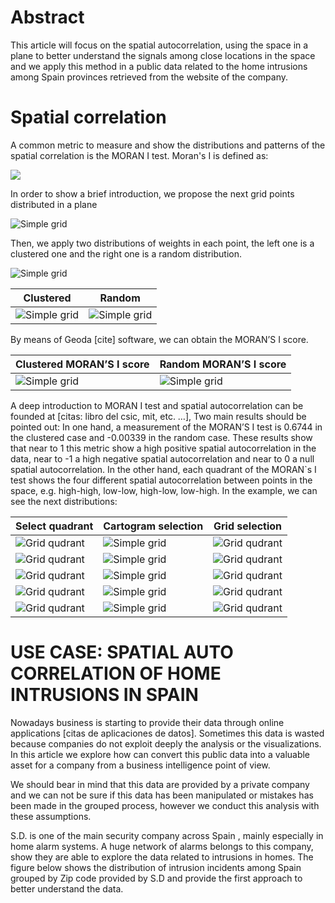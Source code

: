 Abstract
========

This article will focus on the spatial autocorrelation, using the space in a plane to better understand the signals among close locations in the space and we apply this method in a public data related to the home intrusions among Spain provinces retrieved from the website of the company.


Spatial correlation
===================
A common metric to measure and show the distributions and patterns of the spatial correlation is the MORAN I test. Moran's I is defined as:

![](http://upload.wikimedia.org/math/2/c/9/2c9a9580448f41debc44790e9b5e2031.png)


In order to show a brief introduction, we propose the next grid points distributed in a plane

![Simple grid](../master/img/grid_clusteredMapNewFrame.png?raw=true "Simple grid")

Then, we apply two distributions of weights in each point, the left one is a clustered one and the right one is a random distribution.

![Simple grid](../master/img/grid_clusteredMapNewFrame.png?raw=true "Simple grid")


Clustered | Random |
----------|----------|
![Simple grid](../master/img/grid_clusteredCartogramNewFrame.png?raw=true "Simple grid") | ![Simple grid](../master/img/grid_randomCartogramNewFrame.png?raw=true "Simple grid")  |


By means of Geoda [cite] software, we can obtain the MORAN’S I score.


Clustered MORAN’S I score | Random MORAN’S I score |
----------|----------|
![Simple grid](../master/img/grid_randomLisaScatterPlotFrame.png?raw=true "Simple grid") | ![Simple grid](../master/img/grid_clusteredLisaScatterPlotFrame.png?raw=true "Simple grid")  |


A deep introduction to MORAN I test and spatial autocorrelation can be founded at [citas: libro del csic, mit, etc. …], 
Two main results should be pointed out: In one hand,  a measurement of the MORAN’S I test is 0.6744 in the clustered case and -0.00339 in the random case. These results show that near to 1 this metric show a high positive spatial autocorrelation in the data, near to -1 a high negative spatial autocorrelation and near to 0 a null spatial autocorrelation. In the other hand, each quadrant of the MORAN`s I test shows the four different spatial autocorrelation between points in the space, e.g. high-high, low-low, high-low, low-high.
In the example, we can see the next distributions:


Select quadrant | Cartogram selection | Grid selection |
----------|----------|----------|
![Grid qudrant](../master/img/grid/quadrant1/grid_clusteredLisaScatterPlotFrame.png?raw=true "Grid qudrant") | ![Simple grid](../master/grid/quadrant1/img/grid_clusteredCartogramNewFrame.svg?raw=true "Grid qudrant") | ![Grid qudrant](../master/grid/quadrant1/img/grid_clusteredMapNewFrame.png?raw=true "Grid qudrant") |
![Grid qudrant](../master/img/grid/quadrant2/grid_clusteredLisaScatterPlotFrame.png?raw=true "Grid qudrant") | ![Simple grid](../master/grid/quadrant2/img/grid_clusteredCartogramNewFrame.svg?raw=true "Grid qudrant") | ![Grid qudrant](../master/grid/quadrant2/img/grid_clusteredMapNewFrame.png?raw=true "Grid qudrant") |
![Grid qudrant](../master/img/grid/quadrant3/grid_clusteredLisaScatterPlotFrame.png?raw=true "Grid qudrant") | ![Simple grid](../master/grid/quadrant3/img/grid_clusteredCartogramNewFrame.svg?raw=true "Grid qudrant") | ![Grid qudrant](../master/grid/quadrant3/img/grid_clusteredMapNewFrame.png?raw=true "Grid qudrant") |
![Grid qudrant](../master/img/grid/quadrant4/grid_clusteredLisaScatterPlotFrame.png?raw=true "Grid qudrant") | ![Simple grid](../master/grid/quadrant4/img/grid_clusteredCartogramNewFrame.svg?raw=true "Grid qudrant") | ![Grid qudrant](../master/grid/quadrant4/img/grid_clusteredMapNewFrame.png?raw=true "Grid qudrant") |
![Grid qudrant](../master/img/grid/quadrant5/grid_clusteredLisaScatterPlotFrame.png?raw=true "Grid qudrant") | ![Simple grid](../master/grid/quadrant5/img/grid_clusteredCartogramNewFrame.svg?raw=true "Grid qudrant") | ![Grid qudrant](../master/grid/quadrant5/img/grid_clusteredMapNewFrame.png?raw=true "Grid qudrant") |



USE CASE: SPATIAL AUTO CORRELATION OF HOME INTRUSIONS IN SPAIN
==============================================================
Nowadays business is starting to provide their data through online applications [citas de aplicaciones de datos]. Sometimes this data is wasted because companies do not exploit deeply the analysis or the visualizations. 
In this article we explore how can convert this public data into a valuable asset for a company from a business intelligence point of view. 

We should bear in mind that this data are provided by a private company and we can not be sure if this data has been manipulated or mistakes has been made in the grouped process, however we conduct this analysis with these assumptions.

S.D. is one of the main security company across Spain , mainly especially in home alarm systems. A huge network of alarms belongs to this company, show they are able to explore the data related to intrusions  in homes. The figure below shows the distribution of intrusion incidents among Spain grouped by Zip code provided by S.D and provide the first approach to better understand the data.




